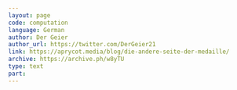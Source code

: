 ```yaml
---
layout: page
code: computation
language: German
author: Der Geier
author_url: https://twitter.com/DerGeier21
link: https://aprycot.media/blog/die-andere-seite-der-medaille/
archive: https://archive.ph/w8yTU
type: text
part: 
---
```

